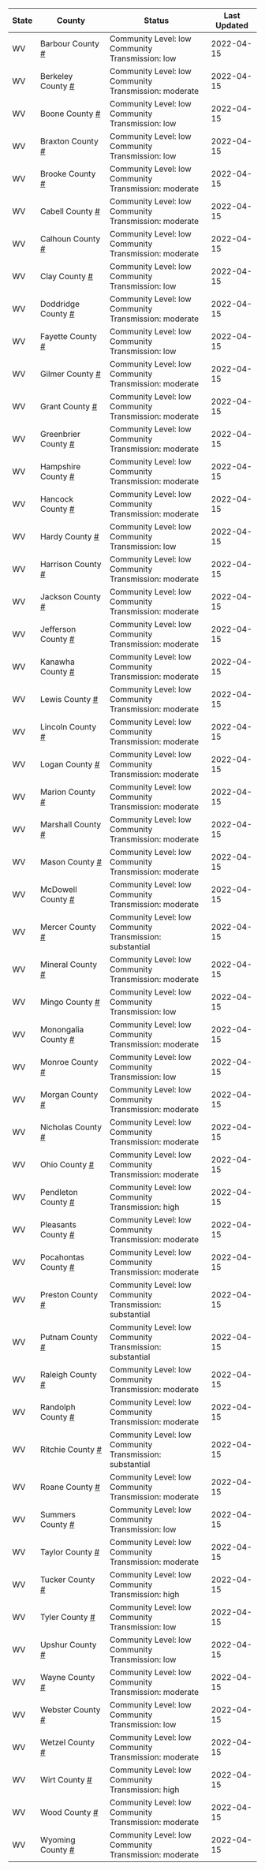 State | County | Status | Last Updated
--- | --- | --- | --- 
WV | Barbour County <a href="#barbour_county">#</a> | <a name="barbour_county"></a>Community Level: low<br/>Community Transmission: low | 2022-04-15
WV | Berkeley County <a href="#berkeley_county">#</a> | <a name="berkeley_county"></a>Community Level: low<br/>Community Transmission: moderate | 2022-04-15
WV | Boone County <a href="#boone_county">#</a> | <a name="boone_county"></a>Community Level: low<br/>Community Transmission: low | 2022-04-15
WV | Braxton County <a href="#braxton_county">#</a> | <a name="braxton_county"></a>Community Level: low<br/>Community Transmission: low | 2022-04-15
WV | Brooke County <a href="#brooke_county">#</a> | <a name="brooke_county"></a>Community Level: low<br/>Community Transmission: moderate | 2022-04-15
WV | Cabell County <a href="#cabell_county">#</a> | <a name="cabell_county"></a>Community Level: low<br/>Community Transmission: moderate | 2022-04-15
WV | Calhoun County <a href="#calhoun_county">#</a> | <a name="calhoun_county"></a>Community Level: low<br/>Community Transmission: moderate | 2022-04-15
WV | Clay County <a href="#clay_county">#</a> | <a name="clay_county"></a>Community Level: low<br/>Community Transmission: low | 2022-04-15
WV | Doddridge County <a href="#doddridge_county">#</a> | <a name="doddridge_county"></a>Community Level: low<br/>Community Transmission: moderate | 2022-04-15
WV | Fayette County <a href="#fayette_county">#</a> | <a name="fayette_county"></a>Community Level: low<br/>Community Transmission: low | 2022-04-15
WV | Gilmer County <a href="#gilmer_county">#</a> | <a name="gilmer_county"></a>Community Level: low<br/>Community Transmission: moderate | 2022-04-15
WV | Grant County <a href="#grant_county">#</a> | <a name="grant_county"></a>Community Level: low<br/>Community Transmission: moderate | 2022-04-15
WV | Greenbrier County <a href="#greenbrier_county">#</a> | <a name="greenbrier_county"></a>Community Level: low<br/>Community Transmission: moderate | 2022-04-15
WV | Hampshire County <a href="#hampshire_county">#</a> | <a name="hampshire_county"></a>Community Level: low<br/>Community Transmission: moderate | 2022-04-15
WV | Hancock County <a href="#hancock_county">#</a> | <a name="hancock_county"></a>Community Level: low<br/>Community Transmission: moderate | 2022-04-15
WV | Hardy County <a href="#hardy_county">#</a> | <a name="hardy_county"></a>Community Level: low<br/>Community Transmission: low | 2022-04-15
WV | Harrison County <a href="#harrison_county">#</a> | <a name="harrison_county"></a>Community Level: low<br/>Community Transmission: moderate | 2022-04-15
WV | Jackson County <a href="#jackson_county">#</a> | <a name="jackson_county"></a>Community Level: low<br/>Community Transmission: moderate | 2022-04-15
WV | Jefferson County <a href="#jefferson_county">#</a> | <a name="jefferson_county"></a>Community Level: low<br/>Community Transmission: moderate | 2022-04-15
WV | Kanawha County <a href="#kanawha_county">#</a> | <a name="kanawha_county"></a>Community Level: low<br/>Community Transmission: moderate | 2022-04-15
WV | Lewis County <a href="#lewis_county">#</a> | <a name="lewis_county"></a>Community Level: low<br/>Community Transmission: moderate | 2022-04-15
WV | Lincoln County <a href="#lincoln_county">#</a> | <a name="lincoln_county"></a>Community Level: low<br/>Community Transmission: moderate | 2022-04-15
WV | Logan County <a href="#logan_county">#</a> | <a name="logan_county"></a>Community Level: low<br/>Community Transmission: moderate | 2022-04-15
WV | Marion County <a href="#marion_county">#</a> | <a name="marion_county"></a>Community Level: low<br/>Community Transmission: moderate | 2022-04-15
WV | Marshall County <a href="#marshall_county">#</a> | <a name="marshall_county"></a>Community Level: low<br/>Community Transmission: moderate | 2022-04-15
WV | Mason County <a href="#mason_county">#</a> | <a name="mason_county"></a>Community Level: low<br/>Community Transmission: moderate | 2022-04-15
WV | McDowell County <a href="#mcdowell_county">#</a> | <a name="mcdowell_county"></a>Community Level: low<br/>Community Transmission: moderate | 2022-04-15
WV | Mercer County <a href="#mercer_county">#</a> | <a name="mercer_county"></a>Community Level: low<br/>Community Transmission: substantial | 2022-04-15
WV | Mineral County <a href="#mineral_county">#</a> | <a name="mineral_county"></a>Community Level: low<br/>Community Transmission: moderate | 2022-04-15
WV | Mingo County <a href="#mingo_county">#</a> | <a name="mingo_county"></a>Community Level: low<br/>Community Transmission: low | 2022-04-15
WV | Monongalia County <a href="#monongalia_county">#</a> | <a name="monongalia_county"></a>Community Level: low<br/>Community Transmission: moderate | 2022-04-15
WV | Monroe County <a href="#monroe_county">#</a> | <a name="monroe_county"></a>Community Level: low<br/>Community Transmission: low | 2022-04-15
WV | Morgan County <a href="#morgan_county">#</a> | <a name="morgan_county"></a>Community Level: low<br/>Community Transmission: moderate | 2022-04-15
WV | Nicholas County <a href="#nicholas_county">#</a> | <a name="nicholas_county"></a>Community Level: low<br/>Community Transmission: moderate | 2022-04-15
WV | Ohio County <a href="#ohio_county">#</a> | <a name="ohio_county"></a>Community Level: low<br/>Community Transmission: moderate | 2022-04-15
WV | Pendleton County <a href="#pendleton_county">#</a> | <a name="pendleton_county"></a>Community Level: low<br/>Community Transmission: high | 2022-04-15
WV | Pleasants County <a href="#pleasants_county">#</a> | <a name="pleasants_county"></a>Community Level: low<br/>Community Transmission: moderate | 2022-04-15
WV | Pocahontas County <a href="#pocahontas_county">#</a> | <a name="pocahontas_county"></a>Community Level: low<br/>Community Transmission: moderate | 2022-04-15
WV | Preston County <a href="#preston_county">#</a> | <a name="preston_county"></a>Community Level: low<br/>Community Transmission: substantial | 2022-04-15
WV | Putnam County <a href="#putnam_county">#</a> | <a name="putnam_county"></a>Community Level: low<br/>Community Transmission: substantial | 2022-04-15
WV | Raleigh County <a href="#raleigh_county">#</a> | <a name="raleigh_county"></a>Community Level: low<br/>Community Transmission: moderate | 2022-04-15
WV | Randolph County <a href="#randolph_county">#</a> | <a name="randolph_county"></a>Community Level: low<br/>Community Transmission: moderate | 2022-04-15
WV | Ritchie County <a href="#ritchie_county">#</a> | <a name="ritchie_county"></a>Community Level: low<br/>Community Transmission: substantial | 2022-04-15
WV | Roane County <a href="#roane_county">#</a> | <a name="roane_county"></a>Community Level: low<br/>Community Transmission: moderate | 2022-04-15
WV | Summers County <a href="#summers_county">#</a> | <a name="summers_county"></a>Community Level: low<br/>Community Transmission: low | 2022-04-15
WV | Taylor County <a href="#taylor_county">#</a> | <a name="taylor_county"></a>Community Level: low<br/>Community Transmission: moderate | 2022-04-15
WV | Tucker County <a href="#tucker_county">#</a> | <a name="tucker_county"></a>Community Level: low<br/>Community Transmission: high | 2022-04-15
WV | Tyler County <a href="#tyler_county">#</a> | <a name="tyler_county"></a>Community Level: low<br/>Community Transmission: low | 2022-04-15
WV | Upshur County <a href="#upshur_county">#</a> | <a name="upshur_county"></a>Community Level: low<br/>Community Transmission: low | 2022-04-15
WV | Wayne County <a href="#wayne_county">#</a> | <a name="wayne_county"></a>Community Level: low<br/>Community Transmission: moderate | 2022-04-15
WV | Webster County <a href="#webster_county">#</a> | <a name="webster_county"></a>Community Level: low<br/>Community Transmission: low | 2022-04-15
WV | Wetzel County <a href="#wetzel_county">#</a> | <a name="wetzel_county"></a>Community Level: low<br/>Community Transmission: moderate | 2022-04-15
WV | Wirt County <a href="#wirt_county">#</a> | <a name="wirt_county"></a>Community Level: low<br/>Community Transmission: high | 2022-04-15
WV | Wood County <a href="#wood_county">#</a> | <a name="wood_county"></a>Community Level: low<br/>Community Transmission: moderate | 2022-04-15
WV | Wyoming County <a href="#wyoming_county">#</a> | <a name="wyoming_county"></a>Community Level: low<br/>Community Transmission: moderate | 2022-04-15
